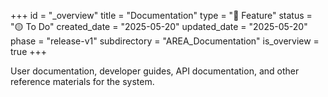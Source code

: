 +++
id = "_overview"
title = "Documentation"
type = "🌟 Feature"
status = "🟡 To Do"
created_date = "2025-05-20"
updated_date = "2025-05-20"
phase = "release-v1"
subdirectory = "AREA_Documentation"
is_overview = true
+++

User documentation, developer guides, API documentation, and other reference materials for the system.
